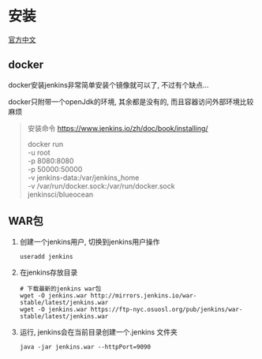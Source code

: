 # 安装

[官方中文](https://jenkins.io/zh/doc/book/installing/#linux)



## docker

docker安装jenkins非常简单安装个镜像就可以了, 不过有个缺点...

docker只附带一个openJdk的环境, 其余都是没有的, 而且容器访问外部环境比较麻烦

>   安装命令 https://www.jenkins.io/zh/doc/book/installing/
>
>   docker run \
>     -u root \
>     -p 8080:8080 \
>     -p 50000:50000 \
>     -v jenkins-data:/var/jenkins_home \
>     -v /var/run/docker.sock:/var/run/docker.sock \
>     jenkinsci/blueocean



## WAR包

1.  创建一个jenkins用户, 切换到jenkins用户操作

    ```shell
    useradd jenkins
    ```

    

2.  在jenkins存放目录

    ```shell
    # 下载最新的jenkins war包
    wget -O jenkins.war http://mirrors.jenkins.io/war-stable/latest/jenkins.war
    wget -O jenkins.war https://ftp-nyc.osuosl.org/pub/jenkins/war-stable/latest/jenkins.war
    ```

    

3.  运行, jenkins会在当前目录创建一个.jenkins 文件夹

    ```shell
    java -jar jenkins.war --httpPort=9090
    ```



